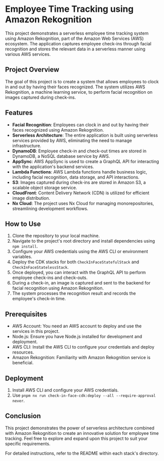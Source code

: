 # Employee Time Tracking using Amazon Rekognition

This project demonstrates a serverless employee time tracking system using Amazon Rekognition, part of the Amazon Web Services (AWS) ecosystem. The application captures employee check-ins through facial recognition and stores the relevant data in a serverless manner using various AWS services.

## Project Overview

The goal of this project is to create a system that allows employees to clock in and out by having their faces recognized. The system utilizes AWS Rekognition, a machine learning service, to perform facial recognition on images captured during check-ins.

## Features

- **Facial Recognition**: Employees can clock in and out by having their faces recognized using Amazon Rekognition.
- **Serverless Architecture**: The entire application is built using serverless services provided by AWS, eliminating the need to manage infrastructure.
- **DynamoDB**: Employee check-in and check-out times are stored in DynamoDB, a NoSQL database service by AWS.
- **AppSync**: AWS AppSync is used to create a GraphQL API for interacting with the application's backend services.
- **Lambda Functions**: AWS Lambda functions handle business logic, including facial recognition, data storage, and API interactions.
- **S3**: Images captured during check-ins are stored in Amazon S3, a scalable object storage service.
- **CloudFront**: Content Delivery Network (CDN) is utilized for efficient image distribution.
- **Nx Cloud**: The project uses Nx Cloud for managing monorepositories, streamlining development workflows.

## How to Use

1. Clone the repository to your local machine.
2. Navigate to the project's root directory and install dependencies using `npm install`.
3. Configure your AWS credentials using the AWS CLI or environment variables.
4. Deploy the CDK stacks for both `CheckInFaceStatefulStack` and `CheckInFaceStatelessStack`.
5. Once deployed, you can interact with the GraphQL API to perform employee check-ins and check-outs.
6. During a check-in, an image is captured and sent to the backend for facial recognition using Amazon Rekognition.
7. The system processes the recognition result and records the employee's check-in time.

## Prerequisites

- AWS Account: You need an AWS account to deploy and use the services in this project.
- Node.js: Ensure you have Node.js installed for development and deployment.
- AWS CLI: Install the AWS CLI to configure your credentials and deploy resources.
- Amazon Rekognition: Familiarity with Amazon Rekognition service is beneficial.

## Deployment

1. Install AWS CLI and configure your AWS credentials.
2. Use `pnpm nx run check-in-face-cdk:deploy --all --require-approval never`.

## Conclusion

This project demonstrates the power of serverless architecture combined with Amazon Rekognition to create an innovative solution for employee time tracking. Feel free to explore and expand upon this project to suit your specific requirements.

For detailed instructions, refer to the README within each stack's directory.

